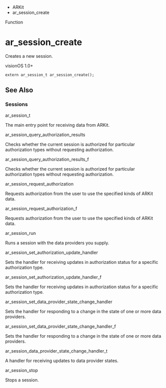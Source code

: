 

- ARKit
-  ar_session_create 

Function

# ar_session_create

Creates a new session.

visionOS 1.0+

``` source
extern ar_session_t ar_session_create();
```

## See Also

### Sessions

ar_session_t

The main entry point for receiving data from ARKit.

ar_session_query_authorization_results

Checks whether the current session is authorized for particular authorization types without requesting authorization.

ar_session_query_authorization_results_f

Checks whether the current session is authorized for particular authorization types without requesting authorization.

ar_session_request_authorization

Requests authorization from the user to use the specified kinds of ARKit data.

ar_session_request_authorization_f

Requests authorization from the user to use the specified kinds of ARKit data.

ar_session_run

Runs a session with the data providers you supply.

ar_session_set_authorization_update_handler

Sets the handler for receiving updates in authorization status for a specific authorization type.

ar_session_set_authorization_update_handler_f

Sets the handler for receiving updates in authorization status for a specific authorization type.

ar_session_set_data_provider_state_change_handler

Sets the handler for responding to a change in the state of one or more data providers.

ar_session_set_data_provider_state_change_handler_f

Sets the handler for responding to a change in the state of one or more data providers.

ar_session_data_provider_state_change_handler_t

A handler for receiving updates to data provider states.

ar_session_stop

Stops a session.

